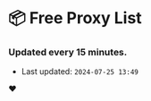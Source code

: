 # :package: Free Proxy List
### Updated every 15 minutes.

- Last updated: `2024-07-25 13:49`

:heart:
